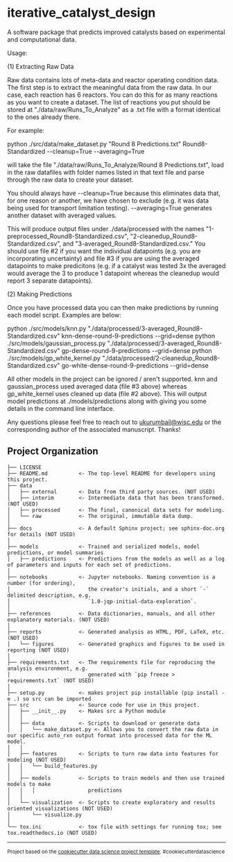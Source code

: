 iterative_catalyst_design
==============================

A software package that predicts improved catalysts based on experimental and computational data.

Usage:

(1) Extracting Raw Data

Raw data contains lots of meta-data and reactor operating condition data. The first step is to extract the meaningful data from the raw data. In our case, each reaction has 6 reactors. You can do this for as many reactions as you want to create a dataset. The list of reactions you put should be stored at "./data/raw/Runs_To_Analyze" as a .txt file with a format identical to the ones already there.

For example:

python ./src/data/make_dataset.py "Round 8 Predictions.txt" Round8-Standardized --cleanup=True --averaging=True

will take the file "./data/raw/Runs_To_Analyze/Round 8 Predictions.txt", load in the raw datafiles with folder names listed in that text file and parse through the raw data to create your dataset. 

You should always have --cleanup=True because this eliminates data that, for one reason or another, we have chosen to exclude (e.g. it was data being used for transport limitation testing). --averaging=True generates another dataset with averaged values.

This will produce output files under ./data/processed with the names "1-preprocessed_Round8-Standardized.csv", "2-cleanedup_Round8-Standardized.csv", and "3-averaged_Round8-Standardized.csv." You should use file #2 if you want the individual datapoints (e.g. you are incorporating uncertainty) and file #3 if you are using the averaged datapoints to make predicitons (e.g. if a catalyst was tested 3x the averaged would average the 3 to produce 1 datapoint whereas the cleanedup would report 3 separate datapoints).

(2) Making Predictions

Once you have processed data you can then make predictions by running each model script. Examples are below:

python ./src/models/knn.py "./data/processed/3-averaged_Round8-Standardized.csv" knn-dense-round-9-predictions --grid=dense
python ./src/models/gaussian_process.py "./data/processed/3-averaged_Round8-Standardized.csv" gp-dense-round-9-predictions --grid=dense
python ./src/models/gp_white_kernel.py "./data/processed/2-cleanedup_Round8-Standardized.csv" go-white-dense-round-9-predictions --grid=dense

All other models in the project can be ignored / aren't supported. knn and gaussian_process used averaged data (file #3 above) whereas gp_white_kernel uses cleaned up data (file #2 above). This will output model predictions at ./models/predictions along with giving you some details in the command line interface. 

Any questions please feel free to reach out to ukurumbail@wisc.edu or the corresponding author of the associated manuscript. Thanks!

Project Organization
------------

    ├── LICENSE
    ├── README.md          <- The top-level README for developers using this project.
    ├── data
    │   ├── external       <- Data from third party sources. (NOT USED)
    │   ├── interim        <- Intermediate data that has been transformed. (NOT USED)
    │   ├── processed      <- The final, canonical data sets for modeling.
    │   └── raw            <- The original, immutable data dump.
    │
    ├── docs               <- A default Sphinx project; see sphinx-doc.org for details (NOT USED)
    │
    ├── models             <- Trained and serialized models, model predictions, or model summaries 
    │   ├── predictions    <- Predictions from the models as well as a log of parameters and inputs for each set of predictions.
    │
    ├── notebooks          <- Jupyter notebooks. Naming convention is a number (for ordering),
    │                         the creator's initials, and a short `-` delimited description, e.g.
    │                         `1.0-jqp-initial-data-exploration`.
    │
    ├── references         <- Data dictionaries, manuals, and all other explanatory materials. (NOT USED)
    │
    ├── reports            <- Generated analysis as HTML, PDF, LaTeX, etc. (NOT USED)
    │   └── figures        <- Generated graphics and figures to be used in reporting (NOT USED)
    │
    ├── requirements.txt   <- The requirements file for reproducing the analysis environment, e.g.
    │                         generated with `pip freeze > requirements.txt` (NOT USED)
    │
    ├── setup.py           <- makes project pip installable (pip install -e .) so src can be imported
    ├── src                <- Source code for use in this project. 
    │   ├── __init__.py    <- Makes src a Python module
    │   │
    │   ├── data           <- Scripts to download or generate data
    │   │   └── make_dataset.py <- Allows you to convert the raw data in our specific auto_rxn output format into processed data for the ML model.
    │   │
    │   ├── features       <- Scripts to turn raw data into features for modeling (NOT USED)
    │   │   └── build_features.py
    │   │
    │   ├── models         <- Scripts to train models and then use trained models to make
    │   │   │                 predictions
    │   │
    │   └── visualization  <- Scripts to create exploratory and results oriented visualizations (NOT USED)
    │       └── visualize.py
    │
    └── tox.ini            <- tox file with settings for running tox; see tox.readthedocs.io (NOT USED)


--------

<p><small>Project based on the <a target="_blank" href="https://drivendata.github.io/cookiecutter-data-science/">cookiecutter data science project template</a>. #cookiecutterdatascience</small></p>
